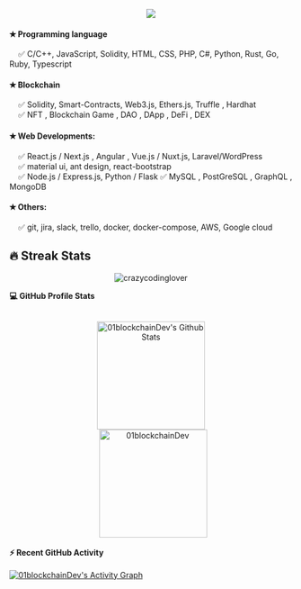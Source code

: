 <p align="center">
  <a href="https://github.com/DenverCoder1/readme-typing-svg"><img src="https://readme-typing-svg.herokuapp.com?lines=Hi+%F0%9F%91%8B+there!;Blockchain+FullStack Developer;&center=true&width=500&height=50"></a>
</p>
  
#### &#10029; Programming language
  &nbsp;&nbsp;&nbsp;&nbsp;&#9989; C/C++, JavaScript, Solidity, HTML, CSS, PHP, C#, Python, Rust, Go, Ruby, Typescript <br/>

#### &#10029; Blockchain
  &nbsp;&nbsp;&nbsp;&nbsp;&#9989; Solidity, Smart-Contracts, Web3.js, Ethers.js,  Truffle , Hardhat <br/>
  &nbsp;&nbsp;&nbsp;&nbsp;&#9989; NFT , Blockchain Game , DAO , DApp , DeFi , DEX

#### &#10029; Web Developments:
  &nbsp;&nbsp;&nbsp;&nbsp;&#9989; React.js / Next.js , Angular , Vue.js / Nuxt.js, Laravel/WordPress <br/>
  &nbsp;&nbsp;&nbsp;&nbsp;&#9989; material ui, ant design, react-bootstrap  
  &nbsp;&nbsp;&nbsp;&nbsp;&#9989; Node.js / Express.js,  Python / Flask
  &#9989; MySQL , PostGreSQL , GraphQL , MongoDB

#### &#10029; Others:
  &nbsp;&nbsp;&nbsp;&nbsp;&#9989; git, jira, slack, trello, docker, docker-compose, AWS, Google cloud

  
## 🔥 Streak Stats

<p align="center"><img src="https://github-readme-streak-stats.herokuapp.com/?user=01blockchainDev&theme=algolia" alt="crazycodinglover" /></p>

<summary><b>💻 GitHub Profile Stats</b></summary>
  <br/>
  <p align="center">
    <a href="https://github.com/anuraghazra/github-readme-stats"><img alt="01blockchainDev's Github Stats" src="https://github-readme-stats.vercel.app/api?username=01blockchainDev&show_icons=true&count_private=true&theme=algolia" height="192px"/></a>
<br/>
  &nbsp;
	  <img src="https://github-readme-stats.vercel.app/api/top-langs?username=01blockchainDev&langs_count=10&show_icons=true&locale=en&layout=compact&theme=algolia" alt="01blockchainDev" height="192px"/>
  <br/>
  <summary><b>⚡ Recent GitHub Activity</b></summary>
  <br/>
   <a href="https://github.com/01blockchainDev"><img alt="01blockchainDev's Activity Graph" src="https://activity-graph.herokuapp.com/graph?username=01blockchainDev&custom_title=01blockchainDev's%20Contribution%20Graph&theme=react-dark" /></a>
  <br/>
